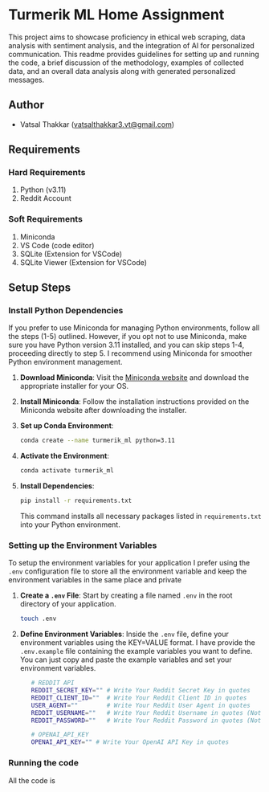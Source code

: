 # Turmerik ML Home Assignment

This project aims to showcase proficiency in ethical web scraping, data analysis with sentiment analysis, and the integration of AI for personalized communication. This readme provides guidelines for setting up and running the code, a brief discussion of the methodology, examples of collected data, and an overall data analysis along with generated personalized messages.

## Author

- Vatsal Thakkar (<vatsalthakkar3.vt@gmail.com>)

## Requirements

### Hard Requirements

1. Python (v3.11)
2. Reddit Account

### Soft Requirements

1. Miniconda
2. VS Code (code editor)
3. SQLite (Extension for VSCode)
4. SQLite Viewer (Extension for VSCode)

## Setup Steps

### Install Python Dependencies

If you prefer to use Miniconda for managing Python environments, follow all the steps (1-5) outlined. However, if you opt not to use Miniconda, make sure you have Python version 3.11 installed, and you can skip steps 1-4, proceeding directly to step 5. I recommend using Miniconda for smoother Python environment management.

1. **Download Miniconda**: Visit the [Miniconda website](https://docs.conda.io/en/latest/miniconda.html) and download the appropriate installer for your OS.

2. **Install Miniconda**: Follow the installation instructions provided on the Miniconda website after downloading the installer.

3. **Set up Conda Environment**:
    ```bash
    conda create --name turmerik_ml python=3.11
    ```

4. **Activate the Environment**:
    ```bash
    conda activate turmerik_ml
    ```

5. **Install Dependencies**:
    ```bash
    pip install -r requirements.txt
    ```
    This command installs all necessary packages listed in `requirements.txt` into your Python environment.

### Setting up the Environment Variables

To setup the environment variables for your application I prefer using the `.env` configuration file to store all the environment variable and keep the environment variables in the same place and private 

1. **Create a `.env` File**: Start by creating a file named `.env` in the root directory of your application.

    ```bash
    touch .env
    ```

2. **Define Environment Variables**: Inside the `.env` file, define your environment variables using the KEY=VALUE format. I have provide the `.env.example` file containing the example variables you want to define. You can just copy and paste the example variables and set your environment variables.

    ```bash
       # REDDIT API
       REDDIT_SECRET_KEY="" # Write Your Reddit Secret Key in quotes
       REDDIT_CLIENT_ID=""  # Write Your Reddit Client ID in quotes
       USER_AGENT=""        # Write Your Reddit User Agent in quotes
       REDDIT_USERNAME=""   # Write Your Reddit Username in quotes (Not Required)
       REDDIT_PASSWORD=""   # Write Your Reddit Password in quotes (Not Required)

       # OPENAI_API_KEY
       OPENAI_API_KEY="" # Write Your OpenAI API Key in quotes
    ```
### Running the code 

All the code is 
